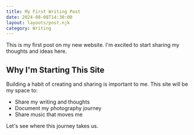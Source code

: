 ```yaml
---
title: My First Writing Post
date: 2024-08-08T14:30:00
layout: layouts/post.njk
category: Writing
---
```


This is my first post on my new website. I'm excited to start sharing my thoughts and ideas here.

## Why I'm Starting This Site

Building a habit of creating and sharing is important to me. This site will be my space to:

- Share my writing and thoughts
- Document my photography journey
- Share music that moves me

Let's see where this journey takes us.
